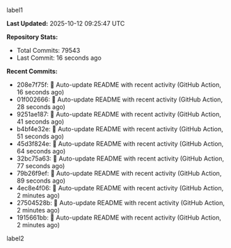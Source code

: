
label1 
<!-- ACTIVITY_START -->
**Last Updated:** 2025-10-12 09:25:47 UTC

**Repository Stats:**
- Total Commits: 79543
- Last Commit: 16 seconds ago

**Recent Commits:**
- 208e7f75f: 🤖 Auto-update README with recent activity (GitHub Action, 16 seconds ago)
- 01f002666: 🤖 Auto-update README with recent activity (GitHub Action, 28 seconds ago)
- 9251ae187: 🤖 Auto-update README with recent activity (GitHub Action, 41 seconds ago)
- b4bf4e32e: 🤖 Auto-update README with recent activity (GitHub Action, 51 seconds ago)
- 45d3f824e: 🤖 Auto-update README with recent activity (GitHub Action, 64 seconds ago)
- 32bc75a63: 🤖 Auto-update README with recent activity (GitHub Action, 77 seconds ago)
- 79b26f9ef: 🤖 Auto-update README with recent activity (GitHub Action, 89 seconds ago)
- 4ec8e4f06: 🤖 Auto-update README with recent activity (GitHub Action, 2 minutes ago)
- 27504528b: 🤖 Auto-update README with recent activity (GitHub Action, 2 minutes ago)
- 1915661bb: 🤖 Auto-update README with recent activity (GitHub Action, 2 minutes ago)
<!-- ACTIVITY_END -->

label2

